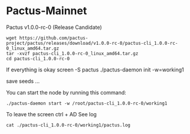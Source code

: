 # Pactus-Mainnet
Pactus v1.0.0-rc-0 (Release Candidate)

	wget https://github.com/pactus-project/pactus/releases/download/v1.0.0-rc-0/pactus-cli_1.0.0-rc-0_linux_amd64.tar.gz
	tar -xvzf pactus-cli_1.0.0-rc-0_linux_amd64.tar.gz
	cd pactus-cli_1.0.0-rc-0
 
If everything is okay
	screen -S pactus
	./pactus-daemon init  -w=working1

save seeds ...

You can start the node by running this command:

	./pactus-daemon start -w /root/pactus-cli_1.0.0-rc-0/working1
To leave the screen ctrl + AD
See log

	cat ./pactus-cli_1.0.0-rc-0/working1/pactus.log
